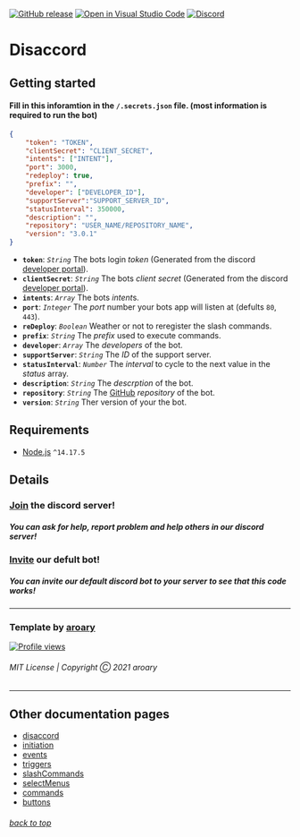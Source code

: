 [![GitHub release](https://img.shields.io/github/v/release/aroary/disaccord.svg)](https://GitHub.com/aroary/disaccord/releases/)
[![Open in Visual Studio Code](https://open.vscode.dev/badges/open-in-vscode.svg)](https://open.vscode.dev/aroary/disaccord)
[![Discord](https://img.shields.io/discord/854114095929491456.svg?label=&logo=discord&logoColor=ffffff&color=7389D8&labelColor=6A7EC2)](https://discord.gg/BHtNSq5bq2)
# Disaccord
## Getting started
#### Fill in this inforamtion in the `/.secrets.json` file. (most information is required to run the bot)
```json
{
    "token": "TOKEN",
    "clientSecret": "CLIENT_SECRET",
    "intents": ["INTENT"],
    "port": 3000,
    "redeploy": true,
    "prefix": "",
    "developer": ["DEVELOPER_ID"],
    "supportServer":"SUPPORT_SERVER_ID",
    "statusInterval": 350000,
    "description": "",
    "repository": "USER_NAME/REPOSITORY_NAME",
    "version": "3.0.1"
}
```
* **`token`**: *`String`* The bots login *token* (Generated from the discord [developer portal](https://discord.com/developers/applications)).
* **`clientSecret`**: *`String`* The bots *client secret* (Generated from the discord [developer portal](https://discord.com/developers/applications)).
* **`intents`**: *`Array`* The bots *intent*s.
* **`port`**: *`Integer`* The *port* number your bots app will listen at (defults `80`, `443`).
* **`reDeploy`**: *`Boolean`* Weather or not to reregister the slash commands.
* **`prefix`**: *`String`* The *prefix* used to execute commands.
* **`developer`**: *`Array`* The *developers* of the bot.
* **`supportServer`**: *`String`* The *ID* of the support server.
* **`statusInterval`**: *`Number`* The *interval* to cycle to the next value in the *status* array.
* **`description`**: *`String`* The *descrption* of the bot.
* **`repository`**: *`String`* The [GitHub](https://github.com) *repository* of the bot.
* **`version`**: *`String`* Ther version of your the bot.
## Requirements
* [Node.js](https://nodejs.org/en/) `^14.17.5`
## Details
### [Join](https://discord.gg/BHtNSq5bq2) the discord server!
##### You can ask for help, report problem and help others in our discord server!
### [Invite](https://discord.com/api/oauth2/authorize?client_id=852018638369062913&permissions=8&scope=bot%20applications.commands) our defult bot!
##### You can invite our default discord bot to your server to see that this code works!
___
### Template by [aroary](https://github.com/aroary)
[![Profile views](https://gpvc.arturio.dev/aroary)](https://github.com/aroary)
###### MIT License | Copyright Ⓒ 2021 aroary
___
## Other documentation pages
* [disaccord](https://github.com/aroary/disaccord#readme)
* [initiation](https://github.com/aroary/disaccord/blob/master/core/initiation/README.md)
* [events](https://github.com/aroary/disaccord/blob/master/core/bot/server/events/README.md)
* [triggers](https://github.com/aroary/disaccord/blob/master/core/bot/client/triggers/README.md)
* [slashCommands](https://github.com/aroary/disaccord/blob/master/core/bot/client/slashCommands#readme)
* [selectMenus](https://github.com/aroary/disaccord/blob/master/core/bot/client/selectMenus/README.md)
* [commands](https://github.com/aroary/disaccord/blob/master/core/bot/client/commands/README.md)
* [buttons](https://github.com/aroary/disaccord/blob/master/core/bot/client/buttons#readme)
###### [back to top](#disaccord)